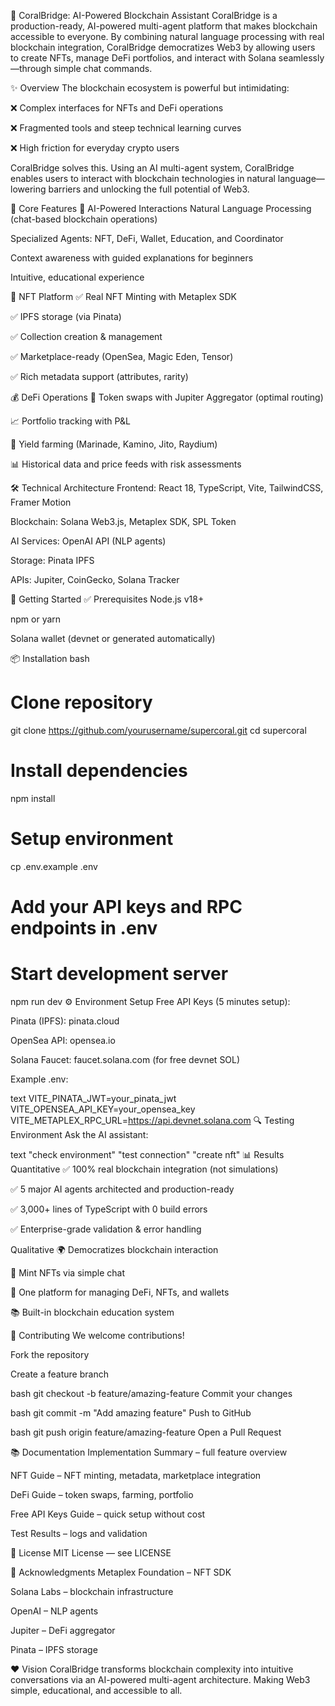 🌉 CoralBridge: AI-Powered Blockchain Assistant
CoralBridge is a production-ready, AI-powered multi-agent platform that makes blockchain accessible to everyone.
By combining natural language processing with real blockchain integration, CoralBridge democratizes Web3 by allowing users to create NFTs, manage DeFi portfolios, and interact with Solana seamlessly—through simple chat commands.

✨ Overview
The blockchain ecosystem is powerful but intimidating:

❌ Complex interfaces for NFTs and DeFi operations

❌ Fragmented tools and steep technical learning curves

❌ High friction for everyday crypto users

CoralBridge solves this.
Using an AI multi-agent system, CoralBridge enables users to interact with blockchain technologies in natural language—lowering barriers and unlocking the full potential of Web3.

🎯 Core Features
🤖 AI-Powered Interactions
Natural Language Processing (chat-based blockchain operations)

Specialized Agents: NFT, DeFi, Wallet, Education, and Coordinator

Context awareness with guided explanations for beginners

Intuitive, educational experience

🎨 NFT Platform
✅ Real NFT Minting with Metaplex SDK

✅ IPFS storage (via Pinata)

✅ Collection creation & management

✅ Marketplace-ready (OpenSea, Magic Eden, Tensor)

✅ Rich metadata support (attributes, rarity)

💰 DeFi Operations
🔄 Token swaps with Jupiter Aggregator (optimal routing)

📈 Portfolio tracking with P&L

🌾 Yield farming (Marinade, Kamino, Jito, Raydium)

📊 Historical data and price feeds with risk assessments

🛠 Technical Architecture
Frontend: React 18, TypeScript, Vite, TailwindCSS, Framer Motion

Blockchain: Solana Web3.js, Metaplex SDK, SPL Token

AI Services: OpenAI API (NLP agents)

Storage: Pinata IPFS

APIs: Jupiter, CoinGecko, Solana Tracker

🚀 Getting Started
✅ Prerequisites
Node.js v18+

npm or yarn

Solana wallet (devnet or generated automatically)

📦 Installation
bash
# Clone repository
git clone https://github.com/yourusername/supercoral.git
cd supercoral

# Install dependencies
npm install

# Setup environment
cp .env.example .env
# Add your API keys and RPC endpoints in .env

# Start development server
npm run dev
⚙️ Environment Setup
Free API Keys (5 minutes setup):

Pinata (IPFS): pinata.cloud

OpenSea API: opensea.io

Solana Faucet: faucet.solana.com (for free devnet SOL)

Example .env:

text
VITE_PINATA_JWT=your_pinata_jwt
VITE_OPENSEA_API_KEY=your_opensea_key
VITE_METAPLEX_RPC_URL=https://api.devnet.solana.com
🔍 Testing Environment
Ask the AI assistant:

text
"check environment"
"test connection"
"create nft"
📊 Results
Quantitative
✅ 100% real blockchain integration (not simulations)

✅ 5 major AI agents architected and production-ready

✅ 3,000+ lines of TypeScript with 0 build errors

✅ Enterprise-grade validation & error handling

Qualitative
🌍 Democratizes blockchain interaction

🎨 Mint NFTs via simple chat

🏦 One platform for managing DeFi, NFTs, and wallets

📚 Built-in blockchain education system

🤝 Contributing
We welcome contributions!

Fork the repository

Create a feature branch

bash
git checkout -b feature/amazing-feature
Commit your changes

bash
git commit -m "Add amazing feature"
Push to GitHub

bash
git push origin feature/amazing-feature
Open a Pull Request

📚 Documentation
Implementation Summary – full feature overview

NFT Guide – NFT minting, metadata, marketplace integration

DeFi Guide – token swaps, farming, portfolio

Free API Keys Guide – quick setup without cost

Test Results – logs and validation

📄 License
MIT License — see LICENSE

🙏 Acknowledgments
Metaplex Foundation – NFT SDK

Solana Labs – blockchain infrastructure

OpenAI – NLP agents

Jupiter – DeFi aggregator

Pinata – IPFS storage

❤️ Vision
CoralBridge transforms blockchain complexity into intuitive conversations
via an AI-powered multi-agent architecture.
Making Web3 simple, educational, and accessible to all.
